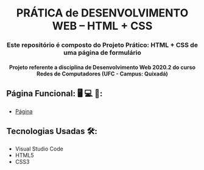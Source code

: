 <h1 align="center">PRÁTICA de DESENVOLVIMENTO WEB – HTML + CSS</h1>
<h3 align="center">Este repositório é composto do Projeto Prático: HTML + CSS de uma página de formulário</h3>
<h4 align="center">Projeto referente a disciplina de Desenvolvimento Web 2020.2 do curso Redes de Computadores (UFC - Campus: Quixadá)</h4>

## Página Funcional: :desktop_computer: :computer: :iphone::
- [Página](https://des-web-form-page.netlify.app/)

## Tecnologias Usadas 🛠:
* Visual Studio Code
* HTML5
* CSS3
